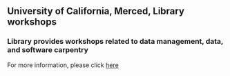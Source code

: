 ## University of California, Merced, Library workshops
### Library provides workshops related to data management, data, and software carpentry
For more information, please click [here](https://libcal.ucmerced.edu/calendar/data_management?cid=10107&t=d&d=0000-00-00&cal=10107&inc=0)
